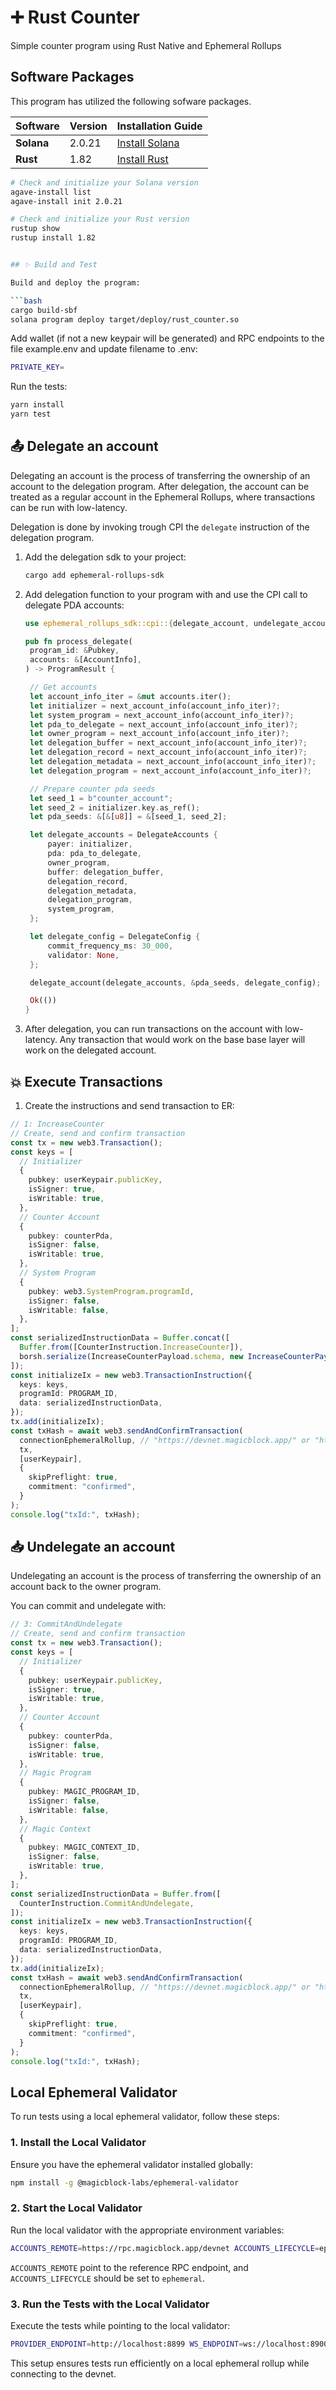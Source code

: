 # ➕ Rust Counter

Simple counter program using Rust Native and Ephemeral Rollups

## Software Packages

This program has utilized the following sofware packages.

| Software   | Version | Installation Guide                                      |
| ---------- | ------- | ------------------------------------------------------- |
| **Solana** | 2.0.21  | [Install Solana](https://docs.anza.xyz/cli/install)     |
| **Rust**   | 1.82    | [Install Rust](https://www.rust-lang.org/tools/install) |

````sh
# Check and initialize your Solana version
agave-install list
agave-install init 2.0.21

# Check and initialize your Rust version
rustup show
rustup install 1.82


## ✨ Build and Test

Build and deploy the program:

```bash
cargo build-sbf
solana program deploy target/deploy/rust_counter.so
````

Add wallet (if not a new keypair will be generated) and RPC endpoints to the file example.env and update filename to .env:

```bash
PRIVATE_KEY=
```

Run the tests:

```bash
yarn install
yarn test
```

## 📤 Delegate an account

Delegating an account is the process of transferring the ownership of an account to the delegation program.
After delegation, the account can be treated as a regular account in the Ephemeral Rollups, where transactions can be run with low-latency.

Delegation is done by invoking trough CPI the `delegate` instruction of the delegation program.

1. Add the delegation sdk to your project:

   ```bash
   cargo add ephemeral-rollups-sdk
   ```

2. Add delegation function to your program with and use the CPI call to delegate PDA accounts:

   ```rust
   use ephemeral_rollups_sdk::cpi::{delegate_account, undelegate_account, DelegateAccounts, DelegateConfig};

   pub fn process_delegate(
    program_id: &Pubkey,
    accounts: &[AccountInfo],
   ) -> ProgramResult {

    // Get accounts
    let account_info_iter = &mut accounts.iter();
    let initializer = next_account_info(account_info_iter)?;
    let system_program = next_account_info(account_info_iter)?;
    let pda_to_delegate = next_account_info(account_info_iter)?;
    let owner_program = next_account_info(account_info_iter)?;
    let delegation_buffer = next_account_info(account_info_iter)?;
    let delegation_record = next_account_info(account_info_iter)?;
    let delegation_metadata = next_account_info(account_info_iter)?;
    let delegation_program = next_account_info(account_info_iter)?;

    // Prepare counter pda seeds
    let seed_1 = b"counter_account";
    let seed_2 = initializer.key.as_ref();
    let pda_seeds: &[&[u8]] = &[seed_1, seed_2];

    let delegate_accounts = DelegateAccounts {
        payer: initializer,
        pda: pda_to_delegate,
        owner_program,
        buffer: delegation_buffer,
        delegation_record,
        delegation_metadata,
        delegation_program,
        system_program,
    };

    let delegate_config = DelegateConfig {
        commit_frequency_ms: 30_000,
        validator: None,
    };

    delegate_account(delegate_accounts, &pda_seeds, delegate_config);

    Ok(())
   }
   ```

3. After delegation, you can run transactions on the account with low-latency. Any transaction that would work on the base base layer will work on the delegated account.

## 💥 Execute Transactions

1. Create the instructions and send transaction to ER:

```typescript
// 1: IncreaseCounter
// Create, send and confirm transaction
const tx = new web3.Transaction();
const keys = [
  // Initializer
  {
    pubkey: userKeypair.publicKey,
    isSigner: true,
    isWritable: true,
  },
  // Counter Account
  {
    pubkey: counterPda,
    isSigner: false,
    isWritable: true,
  },
  // System Program
  {
    pubkey: web3.SystemProgram.programId,
    isSigner: false,
    isWritable: false,
  },
];
const serializedInstructionData = Buffer.concat([
  Buffer.from([CounterInstruction.IncreaseCounter]),
  borsh.serialize(IncreaseCounterPayload.schema, new IncreaseCounterPayload(1)),
]);
const initializeIx = new web3.TransactionInstruction({
  keys: keys,
  programId: PROGRAM_ID,
  data: serializedInstructionData,
});
tx.add(initializeIx);
const txHash = await web3.sendAndConfirmTransaction(
  connectionEphemeralRollup, // "https://devnet.magicblock.app/" or "http://localhost:8899"
  tx,
  [userKeypair],
  {
    skipPreflight: true,
    commitment: "confirmed",
  }
);
console.log("txId:", txHash);
```

## 📥 Undelegate an account

Undelegating an account is the process of transferring the ownership of an account back to the owner program.

You can commit and undelegate with:

```typescript
// 3: CommitAndUndelegate
// Create, send and confirm transaction
const tx = new web3.Transaction();
const keys = [
  // Initializer
  {
    pubkey: userKeypair.publicKey,
    isSigner: true,
    isWritable: true,
  },
  // Counter Account
  {
    pubkey: counterPda,
    isSigner: false,
    isWritable: true,
  },
  // Magic Program
  {
    pubkey: MAGIC_PROGRAM_ID,
    isSigner: false,
    isWritable: false,
  },
  // Magic Context
  {
    pubkey: MAGIC_CONTEXT_ID,
    isSigner: false,
    isWritable: true,
  },
];
const serializedInstructionData = Buffer.from([
  CounterInstruction.CommitAndUndelegate,
]);
const initializeIx = new web3.TransactionInstruction({
  keys: keys,
  programId: PROGRAM_ID,
  data: serializedInstructionData,
});
tx.add(initializeIx);
const txHash = await web3.sendAndConfirmTransaction(
  connectionEphemeralRollup, // "https://devnet.magicblock.app/" or "http://localhost:8899"
  tx,
  [userKeypair],
  {
    skipPreflight: true,
    commitment: "confirmed",
  }
);
console.log("txId:", txHash);
```

## Local Ephemeral Validator

To run tests using a local ephemeral validator, follow these steps:

### 1. Install the Local Validator

Ensure you have the ephemeral validator installed globally:

```bash
npm install -g @magicblock-labs/ephemeral-validator
```

### 2. Start the Local Validator

Run the local validator with the appropriate environment variables:

```bash
ACCOUNTS_REMOTE=https://rpc.magicblock.app/devnet ACCOUNTS_LIFECYCLE=ephemeral ephemeral-validator
```

`ACCOUNTS_REMOTE` point to the reference RPC endpoint, and `ACCOUNTS_LIFECYCLE` should be set to `ephemeral`.

### 3. Run the Tests with the Local Validator

Execute the tests while pointing to the local validator:

```bash
PROVIDER_ENDPOINT=http://localhost:8899 WS_ENDPOINT=ws://localhost:8900 yarn test
```

This setup ensures tests run efficiently on a local ephemeral rollup while connecting to the devnet.
